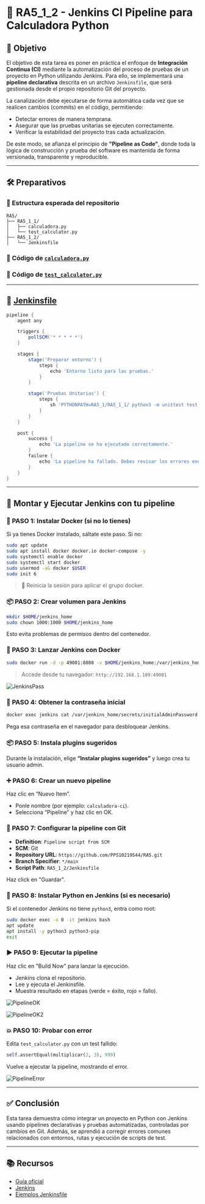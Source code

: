 # 🧪 RA5_1_2 - Jenkins CI Pipeline para Calculadora Python

## 🎯 Objetivo

El objetivo de esta tarea es poner en práctica el enfoque de **Integración Continua (CI)** mediante la automatización del proceso de pruebas de un proyecto en Python utilizando Jenkins. Para ello, se implementará una **pipeline declarativa** descrita en un archivo `Jenkinsfile`, que será gestionada desde el propio repositorio Git del proyecto.

La canalización debe ejecutarse de forma automática cada vez que se realicen cambios (commits) en el código, permitiendo:

* Detectar errores de manera temprana.
* Asegurar que las pruebas unitarias se ejecuten correctamente.
* Verificar la estabilidad del proyecto tras cada actualización.

De este modo, se afianza el principio de **"Pipeline as Code"**, donde toda la lógica de construcción y prueba del software es mantenida de forma versionada, transparente y reproducible.

--- 
 
## 🛠️ Preparativos

### 📁 Estructura esperada del repositorio

```
RA5/
├── RA5_1_1/
│   ├── calculadora.py
│   └── test_calculator.py
├── RA5_1_2/
│   └── Jenkinsfile
```

### 📌 Código de [`calculadora.py`](../RA5_1_1/calculadora.py)

### 📌 Código de [`test_calculator.py`](../RA5_1_1/test_calculator.py)

---

## 📜 [Jenkinsfile](./Jenkinsfile)

```groovy
pipeline {
    agent any

    triggers {
        pollSCM('* * * * *')
    }

    stages {
        stage('Preparar entorno') {
            steps {
                echo 'Entorno listo para las pruebas.'
            }
        }

        stage('Pruebas Unitarias') {
            steps {
                sh 'PYTHONPATH=RA5_1/RA5_1_1/ python3 -m unittest test_calculator'
            }
        }
    }

    post {
        success {
            echo 'La pipeline se ha ejecutado correctamente.'
        }
        failure {
            echo 'La pipeline ha fallado. Debes revisar los errores encontrados.'
        }
    }
}
```

---

## 🚀 Montar y Ejecutar Jenkins con tu pipeline

### 🔧 PASO 1: Instalar Docker (si no lo tienes)

Si ya tienes Docker instalado, sáltate este paso. Si no:

```bash
sudo apt update
sudo apt install docker docker.io docker-compose -y
sudo systemctl enable docker
sudo systemctl start docker
sudo usermod -aG docker $USER
sudo init 6
```

> 🔁 Reinicia la sesión para aplicar el grupo docker.

### 📦 PASO 2: Crear volumen para Jenkins

```bash
mkdir $HOME/jenkins_home
sudo chown 1000:1000 $HOME/jenkins_home
```

Esto evita problemas de permisos dentro del contenedor.

### 🐳 PASO 3: Lanzar Jenkins con Docker

```bash
sudo docker run -d -p 49001:8080 -v $HOME/jenkins_home:/var/jenkins_home --name jenkins jenkins/jenkins:lts-jdk11
```

> Accede desde tu navegador: `http://192.168.1.109:49001`

![JenkinsPass](./assets/JenkinsPass.png) 

### 🔑 PASO 4: Obtener la contraseña inicial

```bash
docker exec jenkins cat /var/jenkins_home/secrets/initialAdminPassword
```

Pega esa contraseña en el navegador para desbloquear Jenkins.

### 📦 PASO 5: Instala plugins sugeridos

Durante la instalación, elige **“Instalar plugins sugeridos”** y luego crea tu usuario admin.

### ➕ PASO 6: Crear un nuevo pipeline

Haz clic en “Nuevo Item”.

* Ponle nombre (por ejemplo: `calculadora-ci`).
* Selecciona “Pipeline” y haz clic en OK.

### 🔁 PASO 7: Configurar la pipeline con Git

* **Definition**: `Pipeline script from SCM`
* **SCM**: Git
* **Repository URL**: `https://github.com/PPS10219544/RA5.git`
* **Branch Specifier**: `*/main`
* **Script Path**: `RA5_1_2/Jenkinsfile`

Haz click en "Guardar".

### 🐍 PASO 8: Instalar Python en Jenkins (si es necesario) 

Si el contenedor Jenkins no tiene `python3`, entra como root:

```bash
sudo docker exec -u 0 -it jenkins bash
apt update
apt install -y python3 python3-pip
exit
```

### ▶️ PASO 9: Ejecutar la pipeline

Haz clic en "Build Now" para lanzar la ejecución.

- Jenkins clona el repositorio.
- Lee y ejecuta el Jenkinsfile.
- Muestra resultado en etapas (verde = éxito, rojo = fallo).
 
![PipelineOK](./assets/PipelineOK.png) 

![PipelineOK2](./assets/PipelineOK2.png) 


### 💥 PASO 10: Probar con error

Edita `test_calculator.py` con un test fallido:

```python
self.assertEqual(multiplicar(2, 3), 999)
```

Vuelve a ejecutar la pipeline, mostrando el error.

![PipelineError](./assets/PipelineError.png)
 
--- 

## ✅ Conclusión

Esta tarea demuestra cómo integrar un proyecto en Python con Jenkins usando pipelines declarativas y pruebas automatizadas, controladas por cambios en Git. Además, se aprendió a corregir errores comunes relacionados con entornos, rutas y ejecución de scripts de test.

--- 
 
## 📚 Recursos

- [Guía oficial](https://psegarrac.github.io/Ciberseguridad-PePS/tema5/cd/ci/2022/01/13/jenkins.html#tareas)
- [Jenkins](https://www.jenkins.io)
- [Ejemplos Jenkinsfile](https://github.com/jenkinsci/pipeline-examples)
